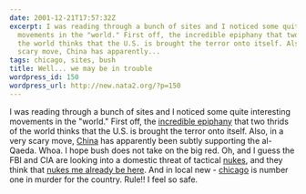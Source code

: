 ```yaml
---
date: 2001-12-21T17:57:32Z
excerpt: I was reading through a bunch of sites and I noticed some quite interesting
  movements in the "world." First off, the incredible epiphany that two thrids of
  the world thinks that the U.S. is brought the terror onto itself. Also, in a very
  scary move, China has apparently...
tags: chicago, sites, bush
title: Well... we may be in trouble
wordpress_id: 150
wordpress_url: http://new.nata2.org/?p=150
---
```


I was reading through a bunch of sites and I noticed some quite interesting movements in the "world." First off, the <a href="http://www.iht.com/articles/42521.html">incredible epiphany</a> that two thrids of the world thinks that the U.S. is brought the terror onto itself. Also, in a very scary move, <a href="http://www.washingtontimes.com/national/20011221-95780908.htm">China</a> has apparently been subtly supporting the al-Qaeda. Whoa. I hope bush does not take on the big red. Oh, and I guess the FBI and CIA are looking into a domestic threat of tactical <a href="http://www.upi.com/view.cfm?StoryID=20122001-044906-9007r">nukes</a>, and they think that <a href="http://www.upi.com/view.cfm?StoryID=20122001-044449-5310r">nukes me already be here</a>. And in local new - <a href="http://www.chicagotribune.com/news/local/chi-0112210378dec21.story?coll=chi%2Dnews%2Dhed">chicago</a> is number one in murder for the country. Rule!! I feel so safe.
